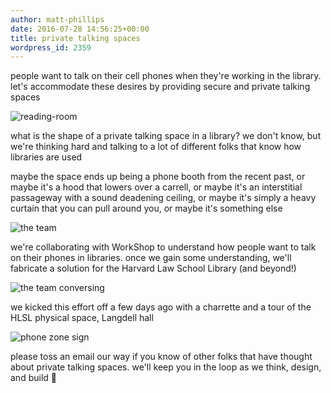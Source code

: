 ```yaml
---
author: matt-phillips
date: 2016-07-28 14:56:25+00:00
title: private talking spaces
wordpress_id: 2359
---
```


people want to talk on their cell phones when they're working in the library. let's accommodate these desires by providing secure and private talking spaces

![reading-room](https://lil-blog-media.s3.amazonaws.com/2016/07/a31bf2be-eebb-4860-b28d-cee1f084072b.jpg)

what is the shape of a private talking space in a library? we don't know, but we're thinking hard and talking to a lot of different folks that know how libraries are used

maybe the space ends up being a phone booth from the recent past, or maybe it's a hood that lowers over a carrell, or maybe it's an interstitial passageway with a sound deadening ceiling, or maybe it's simply a heavy curtain that you can pull around you, or maybe it's something else

![the team](https://lil-blog-media.s3.amazonaws.com/2016/07/lobby.jpg)

we're collaborating with WorkShop to understand how people want to talk on their phones in libraries. once we gain some understanding, we'll fabricate a solution for the Harvard Law School Library (and beyond!)

![the team conversing](https://lil-blog-media.s3.amazonaws.com/2016/07/hall.jpg)

we kicked this effort off a few days ago with a charrette and a tour of the HLSL physical space, Langdell hall

![phone zone sign](https://lil-blog-media.s3.amazonaws.com/2016/07/signs.jpg)

please toss an email our way if you know of other folks that have thought about private talking spaces. we'll keep you in the loop as we think, design, and build 💚
